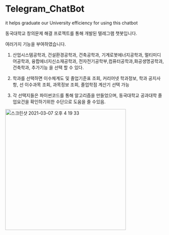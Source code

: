 # Telegram_ChatBot
it helps graduate our University efficiency for using this chatbot

동국대학교 창의문제 해결 프로젝트를 통해 개발된 텔레그램 챗봇입니다.

여러가지 기능을 부여하였습니다.

1. 산업시스템공학과, 건설환경공학과, 건축공학과, 기계로봇에너지공학과, 멀티미디어공학과, 융합에너지신소재공학과, 전자전기공학부,컴퓨터공학과,화공생명공학과,건축학과, 추가기능
    을 선택 할 수 있다.

2. 학과를 선택하면 이수체계도 및 졸업기준표 조회, 커리어넷 학과정보, 학과 공지사항, 선 이수과목 조회, 과목정보 조회, 졸업학점 계산기 선택 가능

3. 각 선택지들은 파이썬코드를 통해 알고리즘을 만들었으며, 동국대학교 공과대학 졸업요건을 확인하기위한 수단으로 도움을 줄 수있음.


<img width="382" alt="스크린샷 2021-03-07 오후 4 19 33" src="https://user-images.githubusercontent.com/73048180/110232427-e88bdc00-7f60-11eb-8742-edde03de5c79.png">


